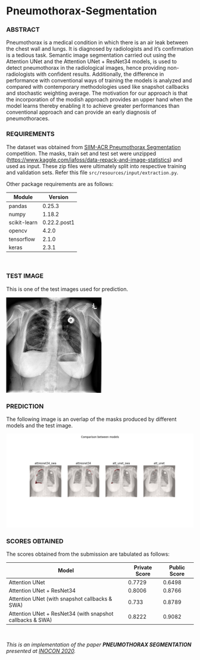 # Pneumothorax-Segmentation

### ABSTRACT
Pneumothorax is a medical condition in which there is an air leak between the chest wall and lungs. It is diagnosed by radiologists and it’s confirmation is a tedious task. Semantic image segmentation carried out using the Attention UNet and the Attention UNet + ResNet34 models, is used to detect pneumothorax in the radiological images, hence providing non-radiologists with confident results. Additionally, the difference in performance with conventional ways of training the models is analyzed and compared with contemporary methodologies used like snapshot callbacks and stochastic weighting average. The motivation for our approach is that the incorporation of the modish approach provides an upper hand when the model learns thereby enabling it to achieve greater performances than conventional approach and can provide an early diagnosis of pneumothoraces.
<br/>

### REQUIREMENTS
The dataset was obtained from [SIIM-ACR Pneumothorax Segmentation](https://www.kaggle.com/c/siim-acr-pneumothorax-segmentation) competition.
The masks, train set and test set were unzipped (https://www.kaggle.com/iafoss/data-repack-and-image-statistics) and used as input.
These zip files were ultimately split into respective training and validation sets. Refer this file `src/resources/input/extraction.py`.

Other package requirements are as follows:

Module | Version
------ | -------
pandas | 0.25.3
numpy | 1.18.2
scikit-learn | 0.22.2.post1
opencv | 4.2.0
tensorflow | 2.1.0
keras | 2.3.1
<br/>

### TEST IMAGE
This is one of the test images used for prediction.

![Test image](src/resources/input/test_img1.png)
<br/>


### PREDICTION
The following image is an overlap of the masks produced by different models and the test image.

![Prediction](src/resources/saved_output/result.jpeg)
<br/>

### SCORES OBTAINED
The scores obtained from the submission are tabulated as follows:

Model | Private Score | Public Score
----- | ------------- | ------------
Attention UNet | 0.7729 | 0.6498
Attention UNet + ResNet34 | 0.8006 | 0.8766
Attention UNet (with snapshot callbacks & SWA) | 0.733 | 0.8789
Attention UNet + ResNet34 (with snapshot callbacks & SWA) | 0.8222 | 0.9082
<br/>


_This is an implementation of the paper **PNEUMOTHORAX SEGMENTATION** presented at [INOCON 2020](http://inoconf.org/)._

